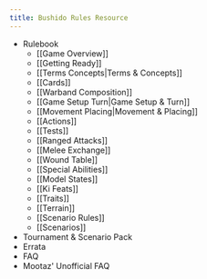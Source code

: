 ```yaml
---
title: Bushido Rules Resource
---
```

- Rulebook
	- [[Game Overview]]
	- [[Getting Ready]]
	- [[Terms Concepts|Terms & Concepts]]
	- [[Cards]]
	- [[Warband Composition]]
	- [[Game Setup Turn|Game Setup & Turn]]
	- [[Movement Placing|Movement & Placing]]
	- [[Actions]]
	- [[Tests]]
	- [[Ranged Attacks]]
	- [[Melee Exchange]]
	- [[Wound Table]]
	- [[Special Abilities]]
	- [[Model States]]
	- [[Ki Feats]]
	- [[Traits]]
	- [[Terrain]]
	- [[Scenario Rules]]
	- [[Scenarios]]
- Tournament & Scenario Pack
- Errata
- FAQ
- Mootaz' Unofficial FAQ